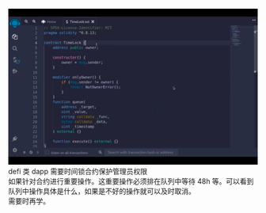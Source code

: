 ![](./img/2022-06-26-10-21-54.png)  
defi 类 dapp 需要时间锁合约保护管理员权限  
如果针对合约进行重要操作。这重要操作必须排在队列中等待 48h 等。可以看到队列中操作具体是什么，如果是不好的操作就可以及时取消。  
需要时再学。
